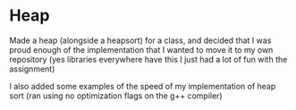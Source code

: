 # Heap
Made a heap (alongside a heapsort) for a class, and decided that I was proud enough of the implementation that I wanted to move it to my own repository (yes libraries everywhere have this I just had a lot of fun with the assignment)

I also added some examples of the speed of my implementation of heap sort (ran using no optimization flags on the g++ compiler)
